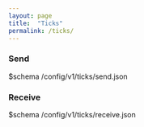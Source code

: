 ```yaml
---
layout: page
title:  "Ticks"
permalink: /ticks/
---
```


### Send

$schema /config/v1/ticks/send.json

### Receive

$schema /config/v1/ticks/receive.json
